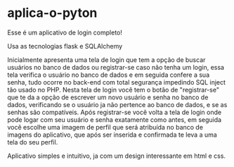# aplica-o-pyton
Esse é um aplicativo de login completo! 

Usa as tecnologias flask e SQLAlchemy

Inicialmente apresenta uma tela de login que tem a opção de buscar usuários no banco de dados ou registrar-se caso não tenha um login, essa tela verifica o usuário no banco de dados
e em seguida confere a sua senha, tudo ocorre no back-end com total segurança impedindo SQL inject tão usado no PHP.
Nesta tela de login você tem o botão de "registrar-se" que te da a opção de escrever um novo usuário e senha no banco de dados, verificando se o usuário ja não pertence
ao banco de dados, e se as senhas são compatíveis. 
Após registrar-se você volta a tela de login onde pode logar com seu usuário e senha exatamente como antes, em seguida você escolhe uma imagem de perfil que será atribuída no 
banco de imagens do aplicativo, que após ser inserida e confirmada te leva a uma tela do seu perfil.


Aplicativo simples e intuitivo, ja com um design interessante em html e css.
